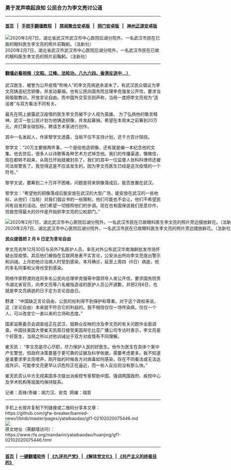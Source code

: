 ### 勇于发声唤起良知 公民合力为李文亮讨公道
------------------------

#### [首页](https://github.com/gfw-breaker/banned-news1/blob/master/README.md) &nbsp;&nbsp;|&nbsp;&nbsp; [手把手翻墙教程](https://github.com/gfw-breaker/guides/wiki) &nbsp;&nbsp;|&nbsp;&nbsp; [禁闻聚合安卓版](https://github.com/gfw-breaker/bn-android) &nbsp;&nbsp;|&nbsp;&nbsp; [网门安卓版](https://github.com/oGate2/oGate) &nbsp;&nbsp;|&nbsp;&nbsp; [神州正道安卓版](https://github.com/SzzdOgate/update) 



<div id="headerimg">
 <img alt="2020年2月7日，湖北省武汉市武汉市中心医院后湖分院外，一名武汉市民在已故的眼科医生李文亮的照片前鞠躬。（法新社）" src="https://www.rfa.org/mandarin/yataibaodao/huanjing/gf1-02102020075446.html/000_1OT76V.jpg/@@images/2b591455-090e-44ce-9bfa-00c8e6b8ce5b.jpeg" title="2020年2月7日，湖北省武汉市武汉市中心医院后湖分院外，一名武汉市民在已故的眼科医生李文亮的照片前鞠躬。（法新社）"/>
 <div id="headerimgcontents">
  <div id="headerimgcaption">
   <span>
    2020年2月7日，湖北省武汉市武汉市中心医院后湖分院外，一名武汉市民在已故的眼科医生李文亮的照片前鞠躬。（法新社）
   </span>
   <!-- zoomattribute -->
  </div>
  <!-- headerimgcaption -->
 </div>
 <!-- headerimagecontents -->
</div>

<hr/>


#### [翻墙必看视频（文昭、江峰、法轮功、八九六四、香港反送中...）](https://github.com/gfw-breaker/banned-news1/blob/master/pages/link3.md)

<div id="storytext">
 <div>
  <div class="slot_header">
  </div>
 </div>
 <p>
 </p>
 <p>
  武汉医生、被誉为公开疫情“吹哨人”的李文亮病逝余波未了。有武汉民众倡议为李文亮铸造纪念铜像，并发动募捐。也有公民向国务院总理李克强发公开信，要求当局吸取教训，开放言论自由。而中国外交官员则声称，当局一度把李文亮视为“造谣者”与双方看法不同有关。
 </p>
 <p>
  最先在网上披露武汉疫情的医生李文亮被不少人视为英雄。 为了弘扬他的敢言精神，武汉一批公民计划为他铸造铜像，并发起募捐，希望在本周末之前筹到20万元，并打算全球招标，聘请艺术家进行创作。
 </p>
 <p>
  其中一名发起人，作家黎学文透露，当局不仅不支持计划，还千方百计阻挠。
 </p>
 <p>
 </p>
 <p>
 </p>
 <p>
  黎学文：“20万主要做两件事，一个是给他造铜像，还有就是编一本纪念他的文集。他去世后，很多人以诗歌等各种艺术方式悼念他。我们的传播渠道，像微信，现在都转不起来，从周日开始就被封杀了。我们的其中一位监督人张科科律师还被司法局警告了。我觉得这是不应该发生的，因为李文亮医生已经是这次疫情的一个符号。”
 </p>
 <p>
  黎学文说，要筹到二十万并不困难，问题是将来铜像落成后，能否放置在武汉。
 </p>
 <p>
  黎学文：“希望他的铜像落成后能安放在武汉的大型广场，能安放在武汉的一些地标，从他们（当局）对我们倡议书的一些限制，他们可能也不会让。他们不希望民间有自发的活动。他们希望一切按照他们的步调。现在也有国保说我们恶意炒作，但我觉得最大的炒作是开始抓李文亮的公权部门。”
 </p>
 <p>
 </p>
 <p>
  <div class="image-inline captioned" style="width:1500px;">
   <div style="width:1500px;">
    <img alt="2020年2月7日，湖北武汉市中心医院后湖分院外，一名武汉市民在已故眼科医生李文亮的照片旁边摆放鲜花。（法新社）" src="https://www.rfa.org/mandarin/yataibaodao/huanjing/gf1-02102020075446.html/000_1OT76U.jpg" title="2020年2月7日，湖北武汉市中心医院后湖分院外，一名武汉市民在已故眼科医生李文亮的照片旁边摆放鲜花。（法新社）"/>
   </div>
   <div class="image-caption">
    <span style="width:1500px;">
     2020年2月7日，湖北武汉市中心医院后湖分院外，一名武汉市民在已故眼科医生李文亮的照片旁边摆放鲜花。（法新社）
    </span>
    <span class="copyright">
    </span>
   </div>
  </div>
 </p>
 <p>
  <b>
   民众提倡把
  </b>
  <b>
   2
  </b>
  <b>
   月
  </b>
  <b>
   6
  </b>
  <b>
   日定为言论自由
  </b>
  <b>
  </b>
 </p>
 <p>
  李文亮去年12月30日与另外7名医护人员，率先对外公布武汉华南海鲜批发市场怀疑出现疫情，其后他们被指在互联网发表不实言论，公安派出所向李文亮提出警示和训诫。上月初他诊治病人时受到感染，本月确诊，延至上周四（6日）病逝。他的多名同事和父母也受到感染。
 </p>
 <p>
  网络作家野渡则连同多名公民向总理李克强等中国领导人发公开信，要求国务院责令湖北省官员，向李文亮等八名被指造谣的医护人员公开道歉，并把2月6日，也就是李文亮病逝的日子定为言论自由日。
 </p>
 <p>
  野渡：“中国缺乏言论自由，公民的权利得不到保护和尊重。对于这个政权来说，这（言论自由）本来就不符合它的利益的。我不相信仅仅一场传染病，仅仅一个人，可以改变它一直以来的立场和态度。”
 </p>
 <p>
  国家监察委员会调查组正在武汉，就群众反映的涉及李文亮的有关问题作全面调查。中国驻美国大使崔天凯周日接受美国哥伦比亚广播公司专访时表示，李文亮是个好医生，当局之所以对他训诫出于双方对疫情有不同理解。
 </p>
 <p>
  崔天凯： “李文亮是尽心尽职，尽力保护人民的好医生。他作为医生在具体个案中产生警觉，但政府决策要基于更可靠的证据及科学依据，需要考虑更多。我不知道是谁要求李文亮噤声，刚开始的时候各方对病毒如何感染，存在不同看法或无法达成共识，可能李文亮更早认识危险正在逼近，而一些人反应则没有那么快。”
 </p>
 <p>
  崔天凯否认中方无视美国多次提出派疾控专家帮助中国，强调两国政府、疾控中心及学术机构等层面均保持联系。
 </p>
 <p>
 </p>
 <p>
  记者：高锋/责编：胡力汉、安克  网编：瑞哲
 </p>
</div>

<hr/>
手机上长按并复制下列链接或二维码分享本文章：<br/>
https://github.com/gfw-breaker/banned-news1/blob/master/pages/yataibaodao/gf1-02102020075446.md <br/>
<a href='https://github.com/gfw-breaker/banned-news1/blob/master/pages/yataibaodao/gf1-02102020075446.md'><img src='https://github.com/gfw-breaker/banned-news1/blob/master/pages/yataibaodao/gf1-02102020075446.md.png'/></a> <br/>
原文地址（需翻墙访问）：https://www.rfa.org/mandarin/yataibaodao/huanjing/gf1-02102020075446.html


------------------------
#### [首页](https://github.com/gfw-breaker/banned-news1/blob/master/README.md) &nbsp;|&nbsp; [一键翻墙软件](https://github.com/gfw-breaker/nogfw/blob/master/README.md) &nbsp;| [《九评共产党》](https://github.com/gfw-breaker/9ping.md/blob/master/README.md#九评之一评共产党是什么) | [《解体党文化》](https://github.com/gfw-breaker/jtdwh.md/blob/master/README.md) | [《共产主义的终极目的》](https://github.com/gfw-breaker/gczydzjmd.md/blob/master/README.md)


<img src='http://gfw-breaker.win/banned-news/pages/yataibaodao/gf1-02102020075446.md' width='0px' height='0px'/>